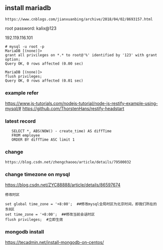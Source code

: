 ## install mariadb
```$xslt
https://www.cnblogs.com/jianxuanbing/archive/2018/04/02/8693157.html
```
root password: kalix@123

192.119.116.101

``` 
# mysql -u root -p
MariaDB [(none)]> 
grant all privileges on *.* to root@'%' identified by '123' with grant option;
Query OK, 0 rows affected (0.00 sec)

MariaDB [(none)]> 
flush privileges;
Query OK, 0 rows affected (0.01 sec)
```

### example refer
https://www.js-tutorials.com/nodejs-tutorial/node-js-restify-example-using-mysql/#
https://github.com/ThorstenHans/restify-headstart

### latest record
```
   SELECT *, ABS(NOW() - create_time) AS diffTime
   FROM employee
   ORDER BY diffTime ASC limit 1
```

### change 
``` 
https://blog.csdn.net/zhengchaooo/article/details/79500032
```

### change timezone on mysql
https://blog.csdn.net/ZYC88888/article/details/86597674
``` 
修改时区

set global time_zone = '+8:00';  ##修改mysql全局时区为北京时间，即我们所在的东8区
set time_zone = '+8:00';  ##修改当前会话时区
flush privileges;  #立即生效
```

### mongodb install

https://tecadmin.net/install-mongodb-on-centos/
